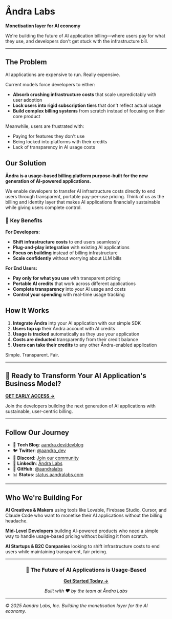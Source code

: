 # Åndra Labs

**Monetisation layer for AI economy**

We're building the future of AI application billing—where users pay for what they use, and developers don't get stuck with the infrastructure bill.

---

## The Problem

AI applications are expensive to run. Really expensive.

Current models force developers to either:
- **Absorb crushing infrastructure costs** that scale unpredictably with user adoption
- **Lock users into rigid subscription tiers** that don't reflect actual usage
- **Build complex billing systems** from scratch instead of focusing on their core product

Meanwhile, users are frustrated with:
- Paying for features they don't use
- Being locked into platforms with their credits
- Lack of transparency in AI usage costs

## Our Solution

**Åndra is a usage-based billing platform purpose-built for the new generation of AI-powered applications.**

We enable developers to transfer AI infrastructure costs directly to end users through transparent, portable pay-per-use pricing. Think of us as the billing and identity layer that makes AI applications financially sustainable while giving users complete control.

### 🎯 **Key Benefits**

**For Developers:**
- **Shift infrastructure costs** to end users seamlessly
- **Plug-and-play integration** with existing AI applications
- **Focus on building** instead of billing infrastructure
- **Scale confidently** without worrying about LLM bills

**For End Users:**
- **Pay only for what you use** with transparent pricing
- **Portable AI credits** that work across different applications
- **Complete transparency** into your AI usage and costs
- **Control your spending** with real-time usage tracking

## How It Works

1. **Integrate Åndra** into your AI application with our simple SDK
2. **Users top up** their Åndra account with AI credits
3. **Usage is tracked** automatically as they use your application
4. **Costs are deducted** transparently from their credit balance
5. **Users can take their credits** to any other Åndra-enabled application

Simple. Transparent. Fair.

---

## 🚀 Ready to Transform Your AI Application's Business Model?

**[GET EARLY ACCESS →](https://aandra.dev/)**

Join the developers building the next generation of AI applications with sustainable, user-centric billing.

---

## Follow Our Journey

- 📖 **Tech Blog**: [aandra.dev/devblog](https://aandra.dev/devblog/en/)
- 🐦 **Twitter**: [@aandra_dev](https://x.com/aandra_dev)
- 💬 **Discord**: [Join our community](https://discord.com/invite/TNXPwvHNFp)
- 💼 **LinkedIn**: [Åndra Labs](https://www.linkedin.com/company/aandralabs)
- 🔧 **GitHub**: [@aandralabs](https://github.com/aandralabs)
- 📊 **Status**: [status.aandralabs.com](https://status.aandralabs.com)

---

## Who We're Building For

**AI Creatives & Makers** using tools like Lovable, Firebase Studio, Cursor, and Claude Code who want to monetise their AI applications without the billing headache.

**Mid-Level Developers** building AI-powered products who need a simple way to handle usage-based pricing without building it from scratch.

**AI Startups & B2C Companies** looking to shift infrastructure costs to end users while maintaining transparent, fair pricing.

---

<div align="center">

### 🌟 **The Future of AI Applications is Usage-Based**

**[Get Started Today →](https://aandra.dev/)**

*Built with ❤️ by the team at Åndra Labs*

</div>

---

*© 2025 Aandra Labs, Inc. Building the monetisation layer for the AI economy.*
